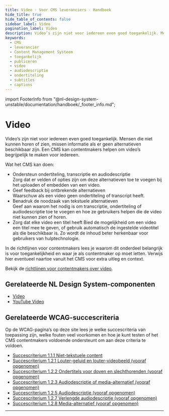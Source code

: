 ```yaml
---
title: Video · Voor CMS leveranciers · Handboek
hide_title: true
hide_table_of_contents: false
sidebar_label: Video
pagination_label: Video
description: Video’s zijn niet voor iedereen even goed toegankelijk. Mensen die niet kunnen horen of zien, missen informatie als er geen alternatieven beschikbaar zijn. Een CMS kan contentmakers helpen om video’s begrijpelijk te maken voor iedereen.
keywords:
  - CMS
  - leverancier
  - Content Management Systeem
  - toegankelijk
  - publiceren
  - video
  - audiodescriptie
  - ondertiteling
  - subtitles
  - captions
---
```


<!-- @license CC0-1.0 -->

import FooterInfo from "@nl-design-system-unstable/documentation/handboek/\_footer_info.md";

# Video

Video’s zijn niet voor iedereen even goed toegankelijk. Mensen die niet kunnen horen of zien, missen informatie als er geen alternatieven beschikbaar zijn. Een CMS kan contentmakers helpen om video’s begrijpelijk te maken voor iedereen.

Wat het CMS kan doen:

- Ondersteun ondertiteling, transcriptie en audiodescriptie  
  Zorg dat er velden of opties zijn om deze alternatieven toe te voegen bij het uploaden of embedden van een video.
- Geef feedback bij ontbrekende alternatieven  
  Waarschuw als een video geen ondertiteling of transcript heeft.
- Benadruk de noodzaak van tekstuele alternatieven  
  Geef aan waarom het nodig is om transcriptie, ondertiteling of audiodescriptie toe te voegen en hoe ze gebruikers helpen die de video niet kunnen zien of horen.
- Zorg dat elke video een titel heeft
  Bied de mogelijkheid om een video een titel mee te geven, of gebruik automatisch de ingestelde videotitel als die beschikbaar is. Zo wordt de inhoud beter herkenbaar voor gebruikers van hulptechnologie.

In de richtlijnen voor contentmakers lees je waarom dit onderdeel belangrijk is voor toegankelijkheid en waar je als contentmaker op moet letten. Verwijs hier eventueel naartoe vanuit het CMS voor extra uitleg en context.

Bekijk de [richtlijnen voor contentmakers over video](/richtlijnen/content/video).

## Gerelateerde NL Design System-componenten

- [Video](/video)
- [YouTube Video](/youtube-video)

## Gerelateerde WCAG-succescriteria

Op de WCAG-pagina’s op deze site lees je welke succescriteria van toepassing zijn, welke fouten veel voorkomen en hoe je kunt testen of het CMS contentmakers voldoende ondersteunt om aan deze criteria te voldoen.

- [Succescriterium 1.1.1 Niet-tekstuele content](/wcag/1.1.1)
- [Succescriterium 1.2.1 Louter-geluid en louter-videobeeld (vooraf opgenomen)](/wcag/1.2.1)
- [Succescriterium 1.2.2 Ondertitels voor doven en slechthorenden (vooraf opgenomen)](/wcag/1.2.2)
- [Succescriterium 1.2.3 Audiodescriptie of media-alternatief (vooraf opgenomen)](/wcag/1.2.3)
- [Succescriterium 1.2.5 Audiodescriptie (vooraf opgenomen)](/wcag/1.2.5)
- [Succescriterium 1.2.7 Verlengde audiodescriptie (vooraf opgenomen)](/wcag/1.2.7)
- [Succescriterium 1.2.8 Media-alternatief (vooraf opgenomen)](/wcag/1.2.8)

---

<FooterInfo />
